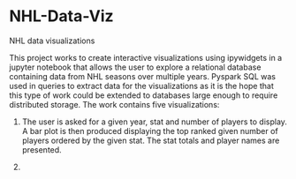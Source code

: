 # NHL-Data-Viz
NHL data visualizations

This project works to create interactive visualizations using ipywidgets in a jupyter notebook that allows the user to explore a relational database containing data from NHL seasons over multiple years. Pyspark SQL was used in queries to extract data for the visualizations as it is the hope that this type of work could be extended to databases large enough to require distributed storage. The work contains five visualizations:

1. The user is asked for a given year, stat and number of players to display. A bar plot is then produced displaying the top ranked given number of players ordered by the given stat. The stat totals and player names are presented.

2. 
